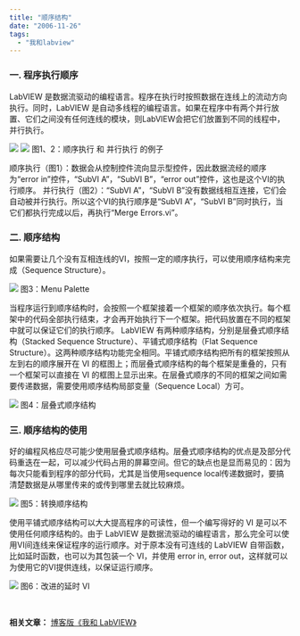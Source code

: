 ```yaml
---
title: "顺序结构"
date: "2006-11-26"
tags: 
  - "我和labview"
---
```


### 一. 程序执行顺序

LabVIEW 是数据流驱动的编程语言。程序在执行时按照数据在连线上的流动方向执行。同时，LabVIEW 是自动多线程的编程语言。如果在程序中有两个并行放置、它们之间没有任何连线的模块，则LabVIEW会把它们放置到不同的线程中，并行执行。

[](http://tk1.storage.msn.com/x1pxOYwqu4SjF5G0W4dmEwaKLtSa4ws0-_l23pai0BiY4CZBT9lSnNoifUs7uTWvOlb-Wk-XmbFc0fGm0FbcElGB_Ep1K_6eGAni7RSAyzB5GUwbp5orkdwZciVhYFs2duh2krFLDeMbX5ddG4G7hbBZvGdrdRxC-7Q)![](http://tkfiles.storage.msn.com/x1pN1mp8dKYgTFV_lNTUY6FnbAsbh2OJQ9JzLx6cacTFbxOyEnyJqi135JMZoSLSmLASswgMebBJDG81XdaFpxmJ45iNli3ggtMZczikWvzmb0) ![](http://tk1.storage.msn.com/x1pxOYwqu4SjF5G0W4dmEwaKLtSa4ws0-_l23pai0BiY4AJOTv47_AGS-XgZHu8iDOPLxaqbK2Gzr7fEHwbyayf7xKyVYHi3wm4RROG9SRNt25OIM4A3b1JNGGkZx5Qg1GQlRRfKc_n33bxErHyDXyZTQ) 图1、2：顺序执行 和 并行执行 的例子

顺序执行（图1）：数据会从控制控件流向显示型控件，因此数据流经的顺序为“error in”控件，“SubVI A”，“SubVI B”，“error out”控件，这也是这个VI的执行顺序。 并行执行（图2）：“SubVI A”，“SubVI B”没有数据线相互连接，它们会自动被并行执行。所以这个VI的执行顺序是“SubVI A”，“SubVI B”同时执行，当它们都执行完成以后，再执行“Merge Errors.vi”。

### 二. 顺序结构

如果需要让几个没有互相连线的VI，按照一定的顺序执行，可以使用顺序结构来完成（Sequence Structure）。

[](http://tk1.storage.msn.com/x1pxOYwqu4SjF5G0W4dmEwaKLtSa4ws0-_l23pai0BiY4Cro29mtkY1rF7NJzVeR0CgEeUHOosUGTOIqJxeVCV_aOnf0aLgxRf9et5dxklkPybFrkmrvyVwyM46DcWamvVRHYK9r_WxzIGS_zxKi8PHOkQfjNWBSRIx)![](http://tkfiles.storage.msn.com/x1pN1mp8dKYgTFV_lNTUY6FnbAsbh2OJQ9JdgYkau1u9Yjrs_MgcKV7tMmeWmcl-vT0qZcWwQCWRJ_tIrjblF2l6faVtQPQwu9rVe72XjtFmtGUu2z_8CT9Gg) 图3：Menu Palette

当程序运行到顺序结构时，会按照一个框架接着一个框架的顺序依次执行。每个框架中的代码全部执行结束，才会再开始执行下一个框架。把代码放置在不同的框架中就可以保证它们的执行顺序。 LabVIEW 有两种顺序结构，分别是层叠式顺序结构（Stacked Sequence Structure）、平铺式顺序结构（Flat Sequence Structure）。这两种顺序结构功能完全相同。平铺式顺序结构把所有的框架按照从左到右的顺序展开在 VI 的框图上；而层叠式顺序结构的每个框架是重叠的，只有一个框架可以直接在 VI 的框图上显示出来。在层叠式顺序的不同的框架之间如需要传递数据，需要使用顺序结构局部变量（Sequence Local）方可。

![](http://tk1.storage.msn.com/x1pxOYwqu4SjF5G0W4dmEwaKLtSa4ws0-_l23pai0BiY4A8q2LirLQ2tyHqHa5EFiGJx4gTYPGOKM_3zQuem0mMc3YTT6iZSyu7pRjW8_EcUTlTuLTtujeVWA9hTZBtvibPw8NcwLQFuOJQraXPfXqkeYxIdJX1dhbV) 图4：层叠式顺序结构

### 三. 顺序结构的使用

好的编程风格应尽可能少使用层叠式顺序结构。层叠式顺序结构的优点是及部分代码重迭在一起，可以减少代码占用的屏幕空间。但它的缺点也是显而易见的：因为每次只能看到程序的部分代码，尤其是当使用sequence local传递数据时，要搞清楚数据是从哪里传来的或传到哪里去就比较麻烦。

![](http://tk1.storage.msn.com/x1pxOYwqu4SjF5G0W4dmEwaKLtSa4ws0-_l23pai0BiY4DtzEZyljb_5L_J-vPDTF-tp6CFVPVzLLdGBr3s7g-h2FlF21XJao4EnxDuJKJLQSV21U0uWCgPNW1LbAaJ0rcKfLy1JMvpzq9OGXdNAPqxUyd0aceSwG2a) 图5：转换顺序结构

使用平铺式顺序结构可以大大提高程序的可读性，但一个编写得好的 VI 是可以不使用任何顺序结构的。由于 LabVIEW 是数据流驱动的编程语言，那么完全可以使用VI间连线来保证程序的运行顺序。对于原本没有可连线的 LabVIEW 自带函数，比如延时函数，也可以为其包装一个 VI，并使用 error in, error out，这样就可以为使用它的VI提供连线，以保证运行顺序。

[](http://tk1.storage.msn.com/x1pxOYwqu4SjF5G0W4dmEwaKLtSa4ws0-_l23pai0BiY4DngyFwZGEDIiRtPW0GTH_vb75YRKiLSgIvULiuI1vDLeWtb2YqxZcD4LvTyADk3l5HgFAeyCbGwS3TL96bsFi0QQpH4_17pkGvY-b3U5VnuQX4Q40YvE7p)![](http://tkfiles.storage.msn.com/x1pN1mp8dKYgTFV_lNTUY6FnbAsbh2OJQ9JtOEt1SzcxYdiY4z3iFkWSkg28DdapUjp7OB0_tVf0c9QuzyBQEmjZTYt96963QkOKg0jyXThPJwwU1l2HC5ryQ) 图6：改进的延时 VI

 

**相关文章：** [博客版《我和 LabVIEW》](http://ruanqizhen.wordpress.com/2005/11/07/%E6%88%91%E5%92%8C-labview/)
